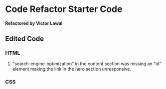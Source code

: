 # Code Refactor Starter Code

#### Refactored by Victor Lawal

## Edited Code

### HTML

1. "search-engine-optimization" in the content section was missing an "id" element making the link in the hero section unresponsive.

### CSS
